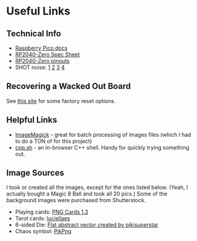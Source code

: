 # Useful Links

## Technical Info
* [Raspberry Pico docs](https://www.raspberrypi.com/documentation/microcontrollers/raspberry-pi-pico.html)
* [RP2040-Zero Spec Sheet](https://www.waveshare.com/wiki/RP2040-Zero)
* [RP2040-Zero pinouts](https://www.waveshare.com/wiki/RP2040-Zero#/media/File:RP2040-Zero-details-7.jpg)
* SHOT noise: [1](http://robseward.com/misc/RNG2/) [2](https://rweather.github.io/arduinolibs/classTransistorNoiseSource.html) [3](https://code.google.com/archive/p/avr-hardware-random-number-generation/wikis/AvalancheNoise.wiki) [4](https://rweather.github.io/arduinolibs/classTransistorNoiseSource.html)

## Recovering a Wacked Out Board

See [this site](https://learn.adafruit.com/adafruit-kb2040/factory-reset) for some factory reset options.

## Helpful Links

* [ImageMagick](https://imagemagick.org/script/index.php) - great for batch processing of images files (which I had to do a TON of for this project)
* [cpp.sh](http://cpp.sh/) - an in-browser C++ shell. Handy for quickly trying something out.

## Image Sources

I took or created all the images, except for the ones listed below. (Yeah, I actually bought a Magic 8 Ball and took all 20 pics.) Some of the background images were purchased from Shutterstock.

* Playing cards: [PNG Cards 1.3](http://rm-dsc.com/_images/png-cards-1.3/)
* Tarot cards: [luciellaes](https://luciellaes.itch.io/rider-waite-smith-tarot-cards-cc0)
* 6-sided Die: [Flat abstract vector created by pikisuperstar](https://www.freepik.com/vectors/flat-abstract)
* Chaos symbol: [PikPng](https://www.pikpng.com/downpngs/bJThwh_chaos-star-art-tats-pinterest-tattoos-symbols-chaos/)

